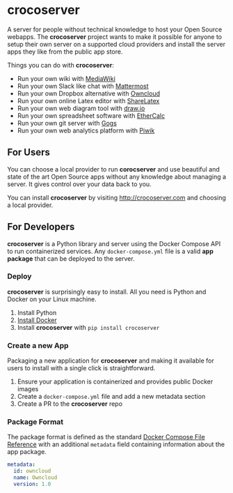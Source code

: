 # crocoserver

A server for people without technical knowledge to host your Open Source webapps.
The **crocoserver** project wants to make it possible for anyone to setup their
own server on a supported cloud providers and install the server apps they like from the
public app store.

Things you can do with **crocoserver**:

- Run your own wiki with [MediaWiki](https://www.mediawiki.org/wiki/MediaWiki)
- Run your own Slack like chat with [Mattermost](http://www.mattermost.org/)
- Run your own Dropbox alternative with [Owncloud](https://owncloud.org/)
- Run your own online Latex editor with [ShareLatex](http://sharelatex.com/)
- Run your own web diagram tool with [draw.io](http://draw.io)
- Run your own spreadsheet software with [EtherCalc](https://ethercalc.net/)
- Run your own git server with [Gogs](http://draw.io)
- Run your own web analytics platform with [Piwik](https://piwik.org/)

## For Users

You can choose a local provider to run **corocserver** and use
beautiful and state of the art Open Source apps without any
knowledge about managing a server. It gives control over
your data back to you.

You can install **crocoserver** by visiting http://crocoserver.com and choosing
a local provider.

## For Developers

**crocoserver** is a Python library and server using the Docker Compose API to run
containerized services.  Any `docker-compose.yml` file is a valid **app package**
that can be deployed to the server.

### Deploy

**crocoserver** is surprisingly easy to install.
All you need is Python and Docker on your Linux machine.

1. Install Python
2. [Install Docker](https://docs.docker.com/linux/step_one/)
3. Install **crocoserver** with `pip install crocoserver`

### Create a new App

Packaging a new application for **crocoserver** and making it available for users
to install with a single click is straightforward.

1. Ensure your application is containerized and provides public Docker images
2. Create a `docker-compose.yml` file and add a new metadata section
3. Create a PR to the **crocoserver** repo

### Package Format

The package format is defined as the standard
[Docker Compose File Reference](https://docs.docker.com/compose/compose-file/)
with an additional `metadata` field containing information about the
app package.

```yaml
metadata:
  id: owncloud
  name: Owncloud
  version: 1.0
```
